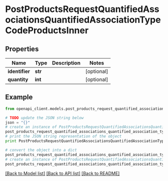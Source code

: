 # PostProductsRequestQuantifiedAssociationsQuantifiedAssociationTypeCodeProductsInner


## Properties
Name | Type | Description | Notes
------------ | ------------- | ------------- | -------------
**identifier** | **str** |  | [optional] 
**quantity** | **int** |  | [optional] 

## Example

```python
from openapi_client.models.post_products_request_quantified_associations_quantified_association_type_code_products_inner import PostProductsRequestQuantifiedAssociationsQuantifiedAssociationTypeCodeProductsInner

# TODO update the JSON string below
json = "{}"
# create an instance of PostProductsRequestQuantifiedAssociationsQuantifiedAssociationTypeCodeProductsInner from a JSON string
post_products_request_quantified_associations_quantified_association_type_code_products_inner_instance = PostProductsRequestQuantifiedAssociationsQuantifiedAssociationTypeCodeProductsInner.from_json(json)
# print the JSON string representation of the object
print PostProductsRequestQuantifiedAssociationsQuantifiedAssociationTypeCodeProductsInner.to_json()

# convert the object into a dict
post_products_request_quantified_associations_quantified_association_type_code_products_inner_dict = post_products_request_quantified_associations_quantified_association_type_code_products_inner_instance.to_dict()
# create an instance of PostProductsRequestQuantifiedAssociationsQuantifiedAssociationTypeCodeProductsInner from a dict
post_products_request_quantified_associations_quantified_association_type_code_products_inner_form_dict = post_products_request_quantified_associations_quantified_association_type_code_products_inner.from_dict(post_products_request_quantified_associations_quantified_association_type_code_products_inner_dict)
```
[[Back to Model list]](../README.md#documentation-for-models) [[Back to API list]](../README.md#documentation-for-api-endpoints) [[Back to README]](../README.md)


